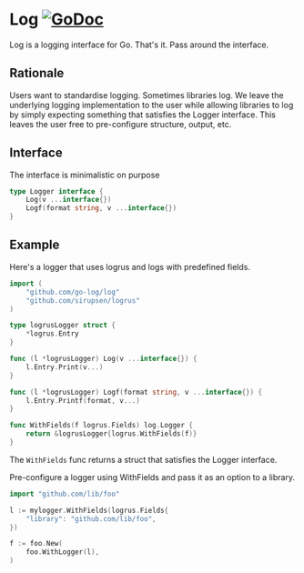 # Log [![GoDoc](https://godoc.org/github.com/go-log/log?status.svg)](https://godoc.org/github.com/go-log/log)

Log is a logging interface for Go. That's it. Pass around the interface.

## Rationale

Users want to standardise logging. Sometimes libraries log. We leave the underlying logging implementation to the user 
while allowing libraries to log by simply expecting something that satisfies the Logger interface. This leaves 
the user free to pre-configure structure, output, etc.

## Interface

The interface is minimalistic on purpose

```go
type Logger interface {
    Log(v ...interface{})
    Logf(format string, v ...interface{})
}
```

## Example

Here's a logger that uses logrus and logs with predefined fields.

```go
import (
	"github.com/go-log/log"
	"github.com/sirupsen/logrus"
)

type logrusLogger struct {
	*logrus.Entry
}

func (l *logrusLogger) Log(v ...interface{}) {
	l.Entry.Print(v...)
}

func (l *logrusLogger) Logf(format string, v ...interface{}) {
	l.Entry.Printf(format, v...)
}

func WithFields(f logrus.Fields) log.Logger {
	return &logrusLogger{logrus.WithFields(f)}	
}
```

The `WithFields` func returns a struct that satisfies the Logger interface.

Pre-configure a logger using WithFields and pass it as an option to a library.

```go
import "github.com/lib/foo"

l := mylogger.WithFields(logrus.Fields{
	"library": "github.com/lib/foo",
})

f := foo.New(
	foo.WithLogger(l),
)
```
